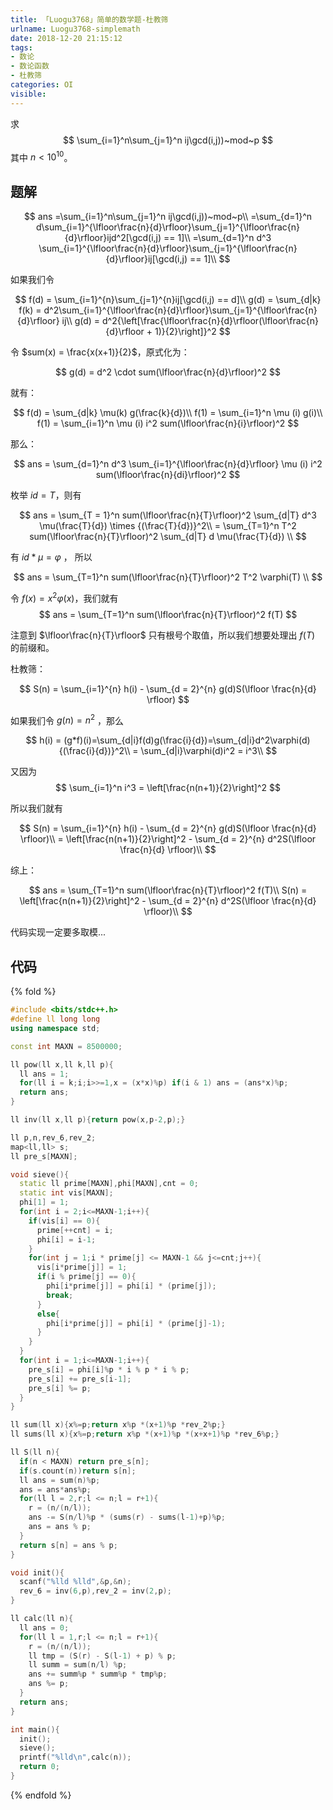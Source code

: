 ```yaml
---
title: 「Luogu3768」简单的数学题-杜教筛
urlname: Luogu3768-simplemath
date: 2018-12-20 21:15:12
tags:
- 数论
- 数论函数
- 杜教筛
categories: OI
visible:
---
```


求
$$
\sum_{i=1}^n\sum_{j=1}^n ij\gcd(i,j))~mod~p
$$
其中 $n < 10^{10}$。

<!-- more -->


## 题解

$$
ans =\sum_{i=1}^n\sum_{j=1}^n ij\gcd(i,j))~mod~p\\
=\sum_{d=1}^n d\sum_{i=1}^{\lfloor\frac{n}{d}\rfloor}\sum_{j=1}^{\lfloor\frac{n}{d}\rfloor}ijd^2[\gcd(i,j) == 1]\\
=\sum_{d=1}^n d^3 \sum_{i=1}^{\lfloor\frac{n}{d}\rfloor}\sum_{j=1}^{\lfloor\frac{n}{d}\rfloor}ij[\gcd(i,j) == 1]\\
$$

如果我们令

$$
f(d) = \sum_{i=1}^{n}\sum_{j=1}^{n}ij[\gcd(i,j) == d]\\
g(d) = \sum_{d|k} f(k) = d^2\sum_{i=1}^{\lfloor\frac{n}{d}\rfloor}\sum_{j=1}^{\lfloor\frac{n}{d}\rfloor} ij\\
g(d) = d^2{\left[\frac{\lfloor\frac{n}{d}\rfloor(\lfloor\frac{n}{d}\rfloor + 1)}{2}\right]}^2
$$

令 $sum(x) = \frac{x(x+1)}{2}$，原式化为：

$$
g(d) = d^2 \cdot sum(\lfloor\frac{n}{d}\rfloor)^2
$$

就有：

$$
f(d) = \sum_{d|k} \mu(k) g(\frac{k}{d})\\
f(1) = \sum_{i=1}^n \mu (i) g(i)\\
f(1) = \sum_{i=1}^n \mu (i) i^2 sum(\lfloor\frac{n}{i}\rfloor)^2
$$

那么：

$$
ans = \sum_{d=1}^n d^3 \sum_{i=1}^{\lfloor\frac{n}{d}\rfloor} \mu (i) i^2 sum(\lfloor\frac{n}{di}\rfloor)^2
$$

枚举 $id = T$，则有

$$
ans = \sum_{T = 1}^n sum(\lfloor\frac{n}{T}\rfloor)^2 \sum_{d|T} d^3 \mu(\frac{T}{d}) \times {(\frac{T}{d})}^2\\
= \sum_{T=1}^n T^2 sum(\lfloor\frac{n}{T}\rfloor)^2 \sum_{d|T} d \mu(\frac{T}{d}) \\
$$

有 $id*\mu = \varphi$ ， 所以

$$
ans = \sum_{T=1}^n sum(\lfloor\frac{n}{T}\rfloor)^2 T^2 \varphi(T) \\
$$

令 $f(x) = x^2 \varphi(x)$，我们就有
$$
ans = \sum_{T=1}^n sum(\lfloor\frac{n}{T}\rfloor)^2 f(T)
$$

注意到 $\lfloor\frac{n}{T}\rfloor$  只有根号个取值，所以我们想要处理出 $f(T)$ 的前缀和。


杜教筛：

$$
S(n) = \sum_{i=1}^{n} h(i) - \sum_{d = 2}^{n} g(d)S(\lfloor \frac{n}{d} \rfloor)
$$

如果我们令 $g(n) = n^2$ ，那么 

$$
h(i) = (g*f)(i)=\sum_{d|i}f(d)g(\frac{i}{d})=\sum_{d|i}d^2\varphi(d){(\frac{i}{d})}^2\\
= \sum_{d|i}\varphi(d)i^2 = i^3\\
$$

又因为 
$$
\sum_{i=1}^n i^3 = \left[\frac{n(n+1)}{2}\right]^2
$$

所以我们就有

$$
S(n) = \sum_{i=1}^{n} h(i) - \sum_{d = 2}^{n} g(d)S(\lfloor \frac{n}{d} \rfloor)\\
= \left[\frac{n(n+1)}{2}\right]^2 - \sum_{d = 2}^{n} d^2S(\lfloor \frac{n}{d} \rfloor)\\
$$


综上：

$$
ans = \sum_{T=1}^n sum(\lfloor\frac{n}{T}\rfloor)^2 f(T)\\
S(n) = \left[\frac{n(n+1)}{2}\right]^2 - \sum_{d = 2}^{n} d^2S(\lfloor \frac{n}{d} \rfloor)\\
$$


代码实现一定要多取模...

## 代码

{% fold %}
```cpp
#include <bits/stdc++.h>
#define ll long long
using namespace std;

const int MAXN = 8500000;

ll pow(ll x,ll k,ll p){
  ll ans = 1;
  for(ll i = k;i;i>>=1,x = (x*x)%p) if(i & 1) ans = (ans*x)%p;
  return ans;
}

ll inv(ll x,ll p){return pow(x,p-2,p);}

ll p,n,rev_6,rev_2;
map<ll,ll> s;
ll pre_s[MAXN];

void sieve(){
  static ll prime[MAXN],phi[MAXN],cnt = 0;
  static int vis[MAXN];
  phi[1] = 1;
  for(int i = 2;i<=MAXN-1;i++){
    if(vis[i] == 0){
      prime[++cnt] = i;
      phi[i] = i-1;
    }
    for(int j = 1;i * prime[j] <= MAXN-1 && j<=cnt;j++){
      vis[i*prime[j]] = 1;
      if(i % prime[j] == 0){
        phi[i*prime[j]] = phi[i] * (prime[j]);
        break;
      }
      else{
        phi[i*prime[j]] = phi[i] * (prime[j]-1);
      }
    }
  }
  for(int i = 1;i<=MAXN-1;i++){
    pre_s[i] = phi[i]%p * i % p * i % p;
    pre_s[i] += pre_s[i-1];
    pre_s[i] %= p;
  }
}

ll sum(ll x){x%=p;return x%p *(x+1)%p *rev_2%p;}
ll sums(ll x){x%=p;return x%p *(x+1)%p *(x+x+1)%p *rev_6%p;}

ll S(ll n){
  if(n < MAXN) return pre_s[n];
  if(s.count(n))return s[n];
  ll ans = sum(n)%p;
  ans = ans*ans%p;
  for(ll l = 2,r;l <= n;l = r+1){
    r = (n/(n/l));
    ans -= S(n/l)%p * (sums(r) - sums(l-1)+p)%p;
    ans = ans % p;
  }
  return s[n] = ans % p;
}

void init(){
  scanf("%lld %lld",&p,&n);
  rev_6 = inv(6,p),rev_2 = inv(2,p);
}

ll calc(ll n){
  ll ans = 0;
  for(ll l = 1,r;l <= n;l = r+1){
    r = (n/(n/l));
    ll tmp = (S(r) - S(l-1) + p) % p;
    ll summ = sum(n/l) %p;
    ans += summ%p * summ%p * tmp%p;
    ans %= p;
  }
  return ans;
}

int main(){
  init();
  sieve();
  printf("%lld\n",calc(n));
  return 0;
}
```
{% endfold %}